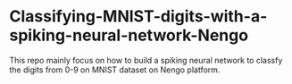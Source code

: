# Classifying-MNIST-digits-with-a-spiking-neural-network-Nengo
This repo mainly focus on how to build a spiking neural network to classfy the digits from 0-9 on MNIST dataset on Nengo platform.

